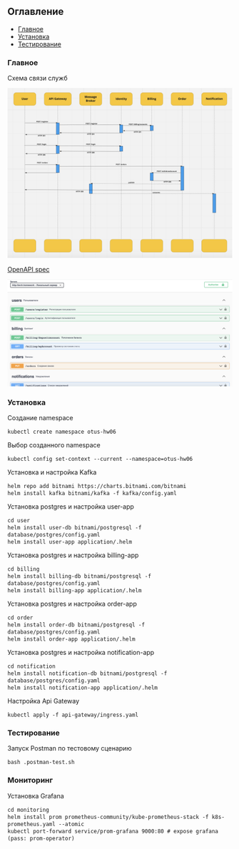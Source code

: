 ## Оглавление
- [Главное](#general)
- [Установка](#installation)
- [Тестирование](#testing)

### Главное

Схема связи служб

![](structure.png)

[OpenAPI spec](./api-spec/static/open-api.yaml)

![](swagger.png)

### Установка

Создание namespace

```shell
kubectl create namespace otus-hw06
```

Выбор созданного namespace

```shell
kubectl config set-context --current --namespace=otus-hw06
```

Установка и настройка Kafka
```shell
helm repo add bitnami https://charts.bitnami.com/bitnami
helm install kafka bitnami/kafka -f kafka/config.yaml
```

Установка postgres и настройка user-app

```shell
cd user
helm install user-db bitnami/postgresql -f database/postgres/config.yaml
helm install user-app application/.helm
```

Установка postgres и настройка billing-app
```shell
cd billing
helm install billing-db bitnami/postgresql -f database/postgres/config.yaml
helm install billing-app application/.helm
```

Установка postgres и настройка order-app
```shell
cd order
helm install order-db bitnami/postgresql -f database/postgres/config.yaml
helm install order-app application/.helm
```

Установка postgres и настройка notification-app
```shell
cd notification
helm install notification-db bitnami/postgresql -f database/postgres/config.yaml
helm install notification-app application/.helm
```

Настройка Api Gateway
```shell
kubectl apply -f api-gateway/ingress.yaml
```

### Тестирование

Запуск Postman по тестовому сценарию

```shell
bash .postman-test.sh
```


### Мониторинг

Установка Grafana
```shell
cd monitoring
helm install prom prometheus-community/kube-prometheus-stack -f k8s-prometheus.yaml --atomic
kubectl port-forward service/prom-grafana 9000:80 # expose grafana (pass: prom-operator)
```